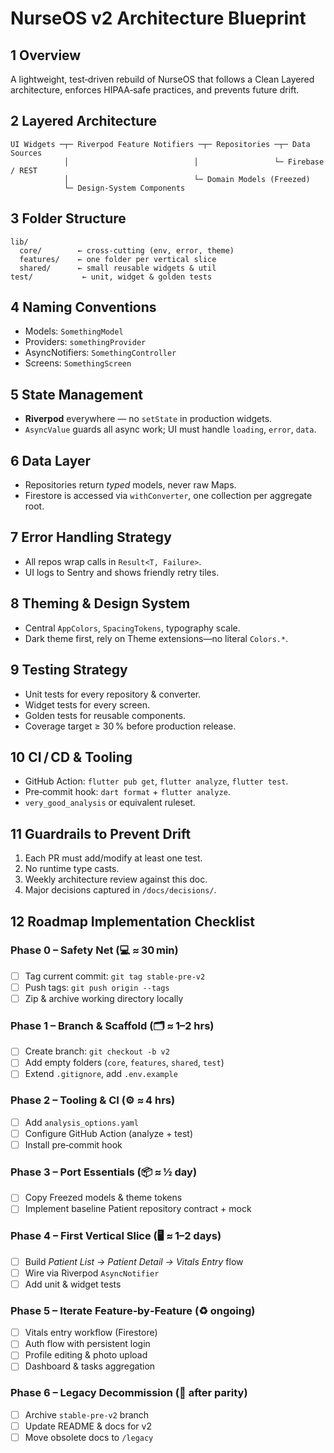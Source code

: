 # NurseOS v2 Architecture Blueprint

## 1 Overview
A lightweight, test‑driven rebuild of NurseOS that follows a Clean Layered
architecture, enforces HIPAA‑safe practices, and prevents future drift.

## 2 Layered Architecture
```
UI Widgets ─┬─ Riverpod Feature Notifiers ─┬─ Repositories ─┬─ Data Sources
            │                            │                 └─ Firebase / REST
            │                            └─ Domain Models (Freezed)
            └─ Design‑System Components
```

## 3 Folder Structure
```
lib/
  core/        ← cross‑cutting (env, error, theme)
  features/    ← one folder per vertical slice
  shared/      ← small reusable widgets & util
test/           ← unit, widget & golden tests
```

## 4 Naming Conventions
* Models: `SomethingModel`
* Providers: `somethingProvider`
* AsyncNotifiers: `SomethingController`
* Screens: `SomethingScreen`

## 5 State Management
* **Riverpod** everywhere — no `setState` in production widgets.
* `AsyncValue` guards all async work; UI must handle `loading`, `error`, `data`.

## 6 Data Layer
* Repositories return *typed* models, never raw Maps.
* Firestore is accessed via `withConverter`, one collection per aggregate root.

## 7 Error Handling Strategy
* All repos wrap calls in `Result<T, Failure>`.
* UI logs to Sentry and shows friendly retry tiles.

## 8 Theming & Design System
* Central `AppColors`, `SpacingTokens`, typography scale.
* Dark theme first, rely on Theme extensions—no literal `Colors.*`.

## 9 Testing Strategy
* Unit tests for every repository & converter.
* Widget tests for every screen.
* Golden tests for reusable components.
* Coverage target ≥ 30 % before production release.

## 10 CI / CD & Tooling
* GitHub Action: `flutter pub get`, `flutter analyze`, `flutter test`.
* Pre‑commit hook: `dart format` + `flutter analyze`.
* `very_good_analysis` or equivalent ruleset.

## 11 Guardrails to Prevent Drift
1. Each PR must add/modify at least one test.
2. No runtime type casts.
3. Weekly architecture review against this doc.
4. Major decisions captured in `/docs/decisions/`.

## 12 Roadmap Implementation Checklist

### Phase 0 – Safety Net (💻 ≈ 30 min)
- [ ] Tag current commit: `git tag stable-pre-v2`
- [ ] Push tags: `git push origin --tags`
- [ ] Zip & archive working directory locally

### Phase 1 – Branch & Scaffold (🗂 ≈ 1–2 hrs)
- [ ] Create branch: `git checkout -b v2`
- [ ] Add empty folders (`core`, `features`, `shared`, `test`)
- [ ] Extend `.gitignore`, add `.env.example`

### Phase 2 – Tooling & CI (⚙️ ≈ 4 hrs)
- [ ] Add `analysis_options.yaml`
- [ ] Configure GitHub Action (analyze + test)
- [ ] Install pre‑commit hook

### Phase 3 – Port Essentials (📦 ≈ ½ day)
- [ ] Copy Freezed models & theme tokens
- [ ] Implement baseline Patient repository contract + mock

### Phase 4 – First Vertical Slice (🖥 ≈ 1–2 days)
- [ ] Build *Patient List → Patient Detail → Vitals Entry* flow
- [ ] Wire via Riverpod `AsyncNotifier`
- [ ] Add unit & widget tests

### Phase 5 – Iterate Feature‑by‑Feature (♻️ ongoing)
- [ ] Vitals entry workflow (Firestore)
- [ ] Auth flow with persistent login
- [ ] Profile editing & photo upload
- [ ] Dashboard & tasks aggregation

### Phase 6 – Legacy Decommission (📁 after parity)
- [ ] Archive `stable-pre-v2` branch
- [ ] Update README & docs for v2
- [ ] Move obsolete docs to `/legacy`
